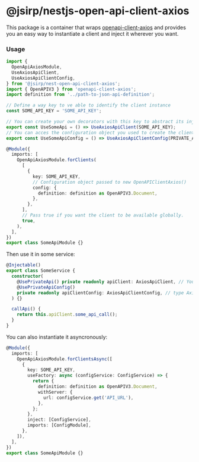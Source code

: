 # @jsirp/nestjs-open-api-client-axios

This package is a container that wraps [openapi-client-axios](https://www.npmjs.com/package/openapi-client-axios) and provides you an easy way to instantiate a client and inject it wherever you want.

### Usage

```typescript
import {
  OpenApiAxiosModule,
  UseAxiosApiClient,
  UseAxiosApiClientConfig,
} from '@jsirp/nest-open-api-client-axios';
import { OpenAPIV3 } from 'openapi-client-axios';
import definition from '../path-to-json-api-definition';

// Define a way key to ve able to identify the client instance
const SOME_API_KEY = 'SOME_API_KEY';

// You can create your own decorators with this key to abstract its injection
export const UseSomeApi = () => UseAxiosApiClient(SOME_API_KEY);
// You can acces the configuration object you used to create the client too.
export const UseSomeApiConfig = () => UseAxiosApiClientConfig(PRIVATE_API_KEY);

@Module({
  imports: [
    OpenApiAxiosModule.forClients(
      [
        {
          key: SOME_API_KEY,
          // Configuration object passed to new OpenAPIClientAxios()
          config: {
            definition: definition as OpenAPIV3.Document,
          },
        },
      ],
      // Pass true if you want the client to be available globally.
      true,
    ),
  ],
})
export class SomeApiModule {}
```

Then use it in some service:

```typescript
@Injectable()
export class SomeService {
  constructor(
    @UsePrivateApi() private readonly apiClient: AxiosApiClient, // You can pass your own typing, or use the global accesible AxiosApiClient
    @UsePrivateApiConfig()
    private readonly apiClientConfig: AxiosApiClientConfig, // type AxiosApiClientConfig is available globally too.
  ) {}

  callApi() {
    return this.apiClient.some_api_call();
  }
}
```

You can also instantiate it asyncronously:

```typescript
@Module({
  imports: [
    OpenApiAxiosModule.forClientsAsync([
      {
        key: SOME_API_KEY,
        useFactory: async (configService: ConfigService) => {
          return {
            definition: definition as OpenAPIV3.Document,
            withServer: {
              url: configService.get('API_URL'),
            },
          };
        },
        inject: [ConfigService],
        imports: [ConfigModule],
      },
    ]),
  ],
})
export class SomeApiModule {}
```
